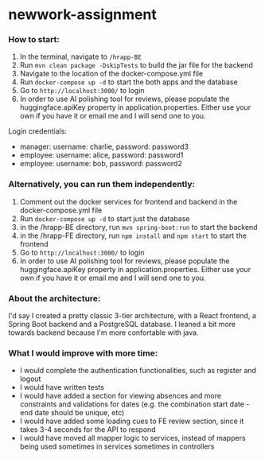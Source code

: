 # newwork-assignment

### How to start:
1. In the terminal, navigate to `/hrapp-BE`
2. Run `mvn clean package -DskipTests` to build the jar file for the backend
3. Navigate to the location of the docker-compose.yml file
4. Run `docker-compose up -d` to start the both apps and the database
5. Go to `http://localhost:3000/` to login
6. In order to use AI polishing tool for reviews, please populate the huggingface.apiKey property in application.properties. Either use your own if you have it or email me and I will send one to you.

Login credentials: 
- manager: username: charlie, password: password3
- employee: username: alice, password: password1
- employee: username: bob, password: password2

### Alternatively, you can run them independently:
1. Comment out the docker services for frontend and backend in the docker-compose.yml file
2. Run `docker-compose up -d` to start just the database
3. in the /hrapp-BE directory, run `mvn spring-boot:run` to start the backend
4. in the /hrapp-FE directory, run `npm install` and `npm start` to start the frontend
5. Go to `http://localhost:3000/` to login
6. In order to use AI polishing tool for reviews, please populate the huggingface.apiKey property in application.properties. Either use your own if you have it or email me and I will send one to you.

### About the architecture:
I'd say I created a pretty classic 3-tier architecture, with a React frontend, a Spring Boot backend and a PostgreSQL database.
I leaned a bit more towards backend because I'm more confortable with java.

### What I would improve with more time:
- I would complete the authentication functionalities, such as register and logout
- I would have written tests
- I would have added a section for viewing absences and more constraints and validations for dates (e.g. the combination start date - end date should be unique, etc)
- I would have added some loading cues to FE review section, since it takes 3-4 seconds for the API to respond
- I would have moved all mapper logic to services, instead of mappers being used sometimes in services sometimes in controllers

